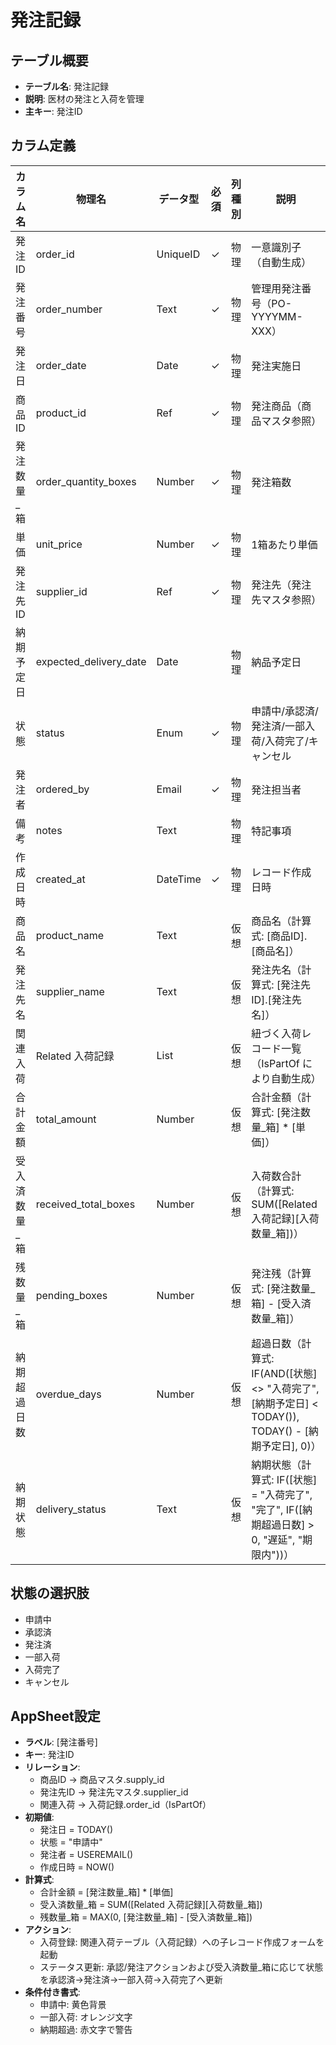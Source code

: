# 発注記録

## テーブル概要
- **テーブル名**: 発注記録
- **説明**: 医材の発注と入荷を管理
- **主キー**: 発注ID

## カラム定義

| カラム名 | 物理名 | データ型 | 必須 | 列種別 | 説明 |
|---------|--------|----------|------|--------|------|
| 発注ID | order_id | UniqueID | ✓ | 物理 | 一意識別子（自動生成） |
| 発注番号 | order_number | Text | ✓ | 物理 | 管理用発注番号（PO-YYYYMM-XXX） |
| 発注日 | order_date | Date | ✓ | 物理 | 発注実施日 |
| 商品ID | product_id | Ref | ✓ | 物理 | 発注商品（商品マスタ参照） |
| 発注数量_箱 | order_quantity_boxes | Number | ✓ | 物理 | 発注箱数 |
| 単価 | unit_price | Number | ✓ | 物理 | 1箱あたり単価 |
| 発注先ID | supplier_id | Ref | ✓ | 物理 | 発注先（発注先マスタ参照） |
| 納期予定日 | expected_delivery_date | Date | | 物理 | 納品予定日 |
| 状態 | status | Enum | ✓ | 物理 | 申請中/承認済/発注済/一部入荷/入荷完了/キャンセル |
| 発注者 | ordered_by | Email | ✓ | 物理 | 発注担当者 |
| 備考 | notes | Text | | 物理 | 特記事項 |
| 作成日時 | created_at | DateTime | ✓ | 物理 | レコード作成日時 |
| 商品名 | product_name | Text | | 仮想 | 商品名（計算式: [商品ID].[商品名]） |
| 発注先名 | supplier_name | Text | | 仮想 | 発注先名（計算式: [発注先ID].[発注先名]） |
| 関連入荷 | Related 入荷記録 | List | | 仮想 | 紐づく入荷レコード一覧（IsPartOf により自動生成） |
| 合計金額 | total_amount | Number | | 仮想 | 合計金額（計算式: [発注数量_箱] * [単価]） |
| 受入済数量_箱 | received_total_boxes | Number | | 仮想 | 入荷数合計（計算式: SUM([Related 入荷記録][入荷数量_箱])） |
| 残数量_箱 | pending_boxes | Number | | 仮想 | 発注残（計算式: [発注数量_箱] - [受入済数量_箱]） |
| 納期超過日数 | overdue_days | Number | | 仮想 | 超過日数（計算式: IF(AND([状態] <> "入荷完了", [納期予定日] < TODAY()), TODAY() - [納期予定日], 0)） |
| 納期状態 | delivery_status | Text | | 仮想 | 納期状態（計算式: IF([状態] = "入荷完了", "完了", IF([納期超過日数] > 0, "遅延", "期限内"))） |

## 状態の選択肢
- 申請中
- 承認済
- 発注済
- 一部入荷
- 入荷完了
- キャンセル

## AppSheet設定
- **ラベル**: [発注番号]
- **キー**: 発注ID
- **リレーション**:
  - 商品ID → 商品マスタ.supply_id
  - 発注先ID → 発注先マスタ.supplier_id
  - 関連入荷 → 入荷記録.order_id（IsPartOf）
- **初期値**:
  - 発注日 = TODAY()
  - 状態 = "申請中"
  - 発注者 = USEREMAIL()
  - 作成日時 = NOW()
- **計算式**:
  - 合計金額 = [発注数量_箱] * [単価]
  - 受入済数量_箱 = SUM([Related 入荷記録][入荷数量_箱])
  - 残数量_箱 = MAX(0, [発注数量_箱] - [受入済数量_箱])
- **アクション**:
  - 入荷登録: 関連入荷テーブル（入荷記録）への子レコード作成フォームを起動
  - ステータス更新: 承認/発注アクションおよび受入済数量_箱に応じて状態を承認済→発注済→一部入荷→入荷完了へ更新
- **条件付き書式**:
  - 申請中: 黄色背景
  - 一部入荷: オレンジ文字
  - 納期超過: 赤文字で警告
